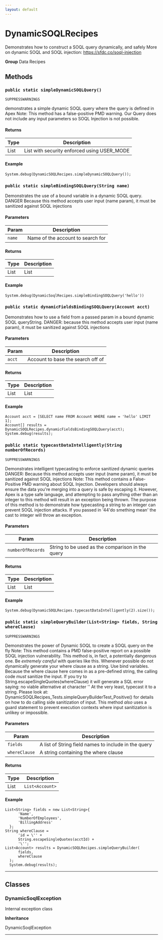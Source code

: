 ```yaml
---
layout: default
---
```

# DynamicSOQLRecipes

Demonstrates how to construct a SOQL query dynamically, and
safely
More on dynamic SOQL and SOQL injection:
https://sfdc.co/soql-injection


**Group** Data Recipes

## Methods
### `public static simpleDynamicSOQLQuery()`

`SUPPRESSWARNINGS`

demonstrates a simple dynamic SOQL query where the query is defined in Apex Note: This method has a false-positive PMD warning. Our Query does not include any input parameters so SOQL Injection is not possible.

#### Returns

|Type|Description|
|---|---|
|List<Account>|List<Account> with security enforced using USER_MODE|

#### Example
```apex
System.debug(DynamicSOQLRecipes.simpleDynamicSOQLQuery());
```


### `public static simpleBindingSOQLQuery(String name)`

Demonstrates the use of a bound variable in a dynamic SOQL query. DANGER Because this method accepts user input (name param), it must be sanitized against SOQL injections

#### Parameters

|Param|Description|
|---|---|
|`name`|Name of the account to search for|

#### Returns

|Type|Description|
|---|---|
|List<Account>|List<Account>|

#### Example
```apex
System.debug(DynamicSoqlRecipes.simpleBindingSOQLQuery('hello'))
```


### `public static dynamicFieldsBindingSOQLQuery(Account acct)`

Demonstrates how to use a field from a passed param in a bound dynamic SOQL queryString. DANGER: because this method accepts user input (name param), it must be sanitized against SOQL injections

#### Parameters

|Param|Description|
|---|---|
|`acct`|Account to base the search off of|

#### Returns

|Type|Description|
|---|---|
|List<Account>|List<Account>|

#### Example
```apex
Account acct = [SELECT name FROM Account WHERE name = 'hello' LIMIT 1];
Account[] results = DynamicSOQLRecipes.dynamicFieldsBindingSOQLQuery(acct);
System.debug(results);
```


### `public static typecastDataIntelligently(String numberOfRecords)`

`SUPPRESSWARNINGS`

Demonstrates intelligent typecasting to enforce sanitized dynamic queries DANGER: Because this method accepts user input (name param), it must be sanitized against SOQL injections Note: This method contains a False-Positive PMD warning about SOQL Injection. Developers should always ensure the data you're merging into a query is safe by escaping it. However, Apex is a type safe language, and attempting to pass anything other than an integer to this method will result in an exception being thrown. The purpose of this method is to demonstrate how typecasting a string to an integer can prevent SOQL injection attacks. If you passed in '44'do smething mean' the cast to integer will throw an exception.

#### Parameters

|Param|Description|
|---|---|
|`numberOfRecords`|String to be used as the comparison in the query|

#### Returns

|Type|Description|
|---|---|
|List<Account>|List<Account>|

#### Example
```apex
System.debug(DynamicSOQLRecipes.typecastDataIntelligently(2).size());
```


### `public static simpleQueryBuilder(List<String> fields, String whereClause)`

`SUPPRESSWARNINGS`

Demonstrates the power of Dynamic SOQL to create a SOQL query on the fly Note: This method contains a PMD false-positive report on a possible SOQL injection vulnerability. This method is, in fact, a potentially dangerous one. Be *extremely careful* with queries like this. Whenever possible do not dynamically generate your where clause as a string. Use bind variables. Because the where clause here comes in as a pre-defined string, the calling code *must* sanitize the input. If you try to String.escapeSingleQuotes(whereClause) it will generate a SQL error saying: no viable alternative at character '\' At the very least, typecast it to a string. Please look at: DynamicSOQLRecipes_Tests.simpleQueryBuilderTest_Positive() for details on how to do calling side sanitization of input. This method *also* uses a guard statement to prevent execution contexts where input sanitization is unlikey or impossible.

#### Parameters

|Param|Description|
|---|---|
|`fields`|A list of String field names to include in the query|
|`whereClause`|A string containing the where clause|

#### Returns

|Type|Description|
|---|---|
|List<Account>|`List<Account>`|

#### Example
```apex
List<String> fields = new List<String>{
      'Name',
      'NumberOfEmployees',
      'BillingAddress'
  };
String whereClause =
      'id = \'' +
      String.escapeSingleQuotes(acctId) +
      '\'';
List<Account> results = DynamicSOQLRecipes.simpleQueryBuilder(
      fields,
      whereClause
  );
  System.debug(results);
```


---
## Classes
### DynamicSoqlException

Internal exception class


**Inheritance**

DynamicSoqlException


---
